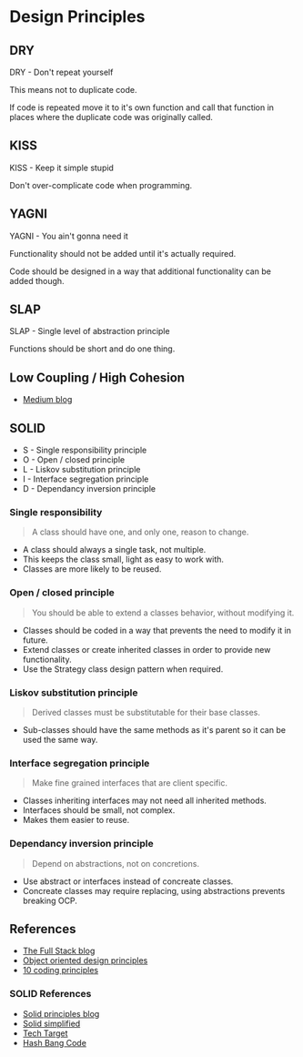 # Design Principles

## DRY

DRY - Don't repeat yourself

This means not to duplicate code.

If code is repeated move it to it's own function and call that function in places where the duplicate code was originally called.

## KISS

KISS - Keep it simple stupid

Don't over-complicate code when programming.

## YAGNI

YAGNI - You ain't gonna need it

Functionality should not be added until it's actually required.

Code should be designed in a way that additional functionality can be added though.

## SLAP

SLAP - Single level of abstraction principle

Functions should be short and do one thing.

## Low Coupling / High Cohesion

- [Medium blog](https://medium.com/clarityhub/low-coupling-high-cohesion-3610e35ac4a6)

## SOLID

- S - Single responsibility principle
- O - Open / closed principle
- L - Liskov substitution principle
- I - Interface segregation principle
- D - Dependancy inversion principle

### Single responsibility 

> A class should have one, and only one, reason to change.

- A class should always a single task, not multiple.
- This keeps the class small, light as easy to work with.
- Classes are more likely to be reused.

### Open / closed principle 

> You should be able to extend a classes behavior, without modifying it.

- Classes should be coded in a way that prevents the need to modify it in future.
- Extend classes or create inherited classes in order to provide new functionality.
- Use the Strategy class design pattern when required. 

### Liskov substitution principle

> Derived classes must be substitutable for their base classes.

- Sub-classes should have the same methods as it's parent so it can be used the same way.

### Interface segregation principle

> Make fine grained interfaces that are client specific.

- Classes inheriting interfaces may not need all inherited methods.
- Interfaces should be small, not complex.
- Makes them easier to reuse.

### Dependancy inversion principle

> Depend on abstractions, not on concretions.

- Use abstract or interfaces instead of concreate classes.
- Concreate classes may require replacing, using abstractions prevents breaking OCP.

## References

- [The Full Stack blog](https://thefullstack.xyz/dry-yagni-kiss-tdd-soc-bdfu)
- [Object oriented design principles](https://devcave.pl/notatnik-juniora/zasady-projektowania-kodu)
- [10 coding principles](https://areknawo.com/10-coding-principles-and-acronyms-demystified/)

### SOLID References

- [Solid principles blog](https://medium.com/@mari_azevedo/s-o-l-i-d-principles-what-are-they-and-why-projects-should-use-them-50b85e4aa8b6)
- [Solid simplified](https://levelup.gitconnected.com/solid-principles-simplified-php-examples-based-dc6b4f8861f6)
- [Tech Target](https://whatis.techtarget.com/definition/SOLID-software-design-principles)
- [Hash Bang Code](https://www.hashbangcode.com/article/solid-principles-php)

